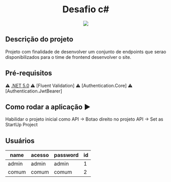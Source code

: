 <h1 align="center"> Desafio c# </h1>

<p align="center">
<img src="http://img.shields.io/static/v1?label=STATUS&message=EM%20DESENVOLVIMENTO&color=GREEN&style=for-the-badge"/>
</p>

## Descrição do projeto 

<p align="justify">
  Projeto com finalidade de desenvolver um conjunto de endpoints que serao disponibilizados para o time de frontend desenvolver o site. 
</p>

## Pré-requisitos

:warning: [.NET 5.0](https://dotnet.microsoft.com/en-us/download/dotnet/5.0)
:warning: [Fluent Validation]
:warning: [Authentication.Core]
:warning: [Authentication.JwtBearer]

## Como rodar a aplicação :arrow_forward:

Habilidar o projeto inicial como API -> Botao direito no projeto API -> Set as StartUp Project

## Usuários

|name|acesso|password|id|
| -------- |-------- |-------- |-------- |
|admin|admin|admin|1|
|comum|comum|comum|2|
